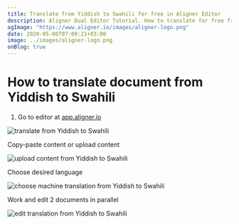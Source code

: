 ```yaml
---
title: Translate from Yiddish to Swahili for free in Aligner Editor
description: Aligner Dual Editor Tutorial. How to translate for free from Yiddish to Swahili. Aligner is multilingual document management platform. 
ogImage: "https://www.aligner.io/images/aligner-logo.png"
date: 2020-05-06T07:09:21+03:00
image: ../images/aligner-logo.png
onBlog: true
---
```


# How to translate document from Yiddish to Swahili

1. Go to editor at [app.aligner.io](https://app.aligner.io "Aligner App web page")

![translate from Yiddish to Swahili](../aligner-blank-editor.png "translate from Yiddish to Swahili")

Copy-paste content or upload content

![upload content from Yiddish to Swahili](../aligner-uploaded-document.png "upload content from Yiddish to Swahili")

Choose desired language

![choose machine translation from Yiddish to Swahili](../aligner-language-dropdown.png "choose machine translation from Yiddish to Swahili")

Work and edit 2 documents in parallel

![edit translation from Yiddish to Swahili](../aligner-double-sitded-editor.png "edit translation from Yiddish to Swahili")

